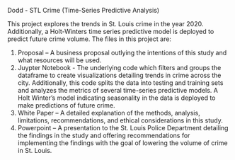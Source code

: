 Dodd - STL Crime (Time-Series Predictive Analysis)

This project explores the trends in St. Louis crime in the year 2020.  Additionally, a Holt-Winters time series predictive model is deployed to predict future crime volume.
The files in this project are:

1)	Proposal – A business proposal outlying the intentions of this study and what resources will be used.
2)	Juypter Notebook - The underlying code which filters and groups the dataframe to create visualizations detailing trends in crime across the city. Additionally, this code splits the data into testing and training sets and analyzes the metrics of several time-series predictive models. A Holt Winter’s model indicating seasonality in the data is deployed to make predictions of future crime.
3)	White Paper – A detailed explanation of the methods, analysis, limitations, recommendations, and ethical considerations in this study.
4)	Powerpoint – A presentation to the St. Louis Police Department detailing the findings in the study and offering recommendations for implementing the findings with the goal of lowering the volume of crime in St. Louis.
